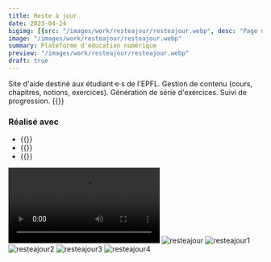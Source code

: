```yaml
---
title: Reste à jour
date: 2023-04-24
bigimg: [{src: "/images/work/resteajour/resteajour.webp", desc: "Page d'accueil"}]
image: "/images/work/resteajour/resteajour.webp"
summary: Plateforme d'éducation numérique
preview: "/images/work/resteajour/resteajour.webp"
draft: true
---
```


Site d'aide destiné aux étudiant·e·s de l'EPFL. Gestion de contenu (cours, chapitres, notions, exercices). Génération de série d'exercices. Suivi de progression. <!--more--> {{<link href="https://resteajour.ch" class="badge" inner="amacepfl.ch" target="_blank" >}}

### Réalisé avec
- {{<span class="btn btn-danger my-2" inner="MongoDB" >}}
- {{<span class="btn btn-primary my-2" inner="Express" >}}
- {{<span class="btn btn-success my-2" inner="Node.js" >}}

![resteajour](/videos/resteajour.mp4)
![resteajour](/images/work/resteajour/resteajour.webp)
![resteajour1](/images/work/resteajour/resteajour1.webp)
![resteajour2](/images/work/resteajour/resteajour2.webp)
![resteajour3](/images/work/resteajour/resteajour3.webp)
![resteajour4](/images/work/resteajour/resteajour4.webp)